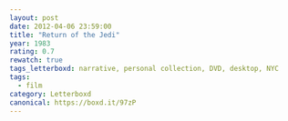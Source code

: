 ```yaml
---
layout: post 
date: 2012-04-06 23:59:00
title: "Return of the Jedi"
year: 1983
rating: 0.7
rewatch: true
tags_letterboxd: narrative, personal collection, DVD, desktop, NYC
tags:
  - film
category: Letterboxd
canonical: https://boxd.it/97zP
---
```

